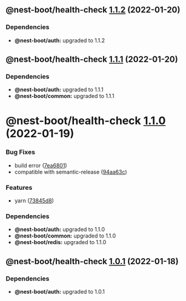 ## @nest-boot/health-check [1.1.2](https://github.com/d4rkcr0w/nest-boot/compare/@nest-boot/health-check@1.1.1...@nest-boot/health-check@1.1.2) (2022-01-20)





### Dependencies

* **@nest-boot/auth:** upgraded to 1.1.2

## @nest-boot/health-check [1.1.1](https://github.com/d4rkcr0w/nest-boot/compare/@nest-boot/health-check@1.1.0...@nest-boot/health-check@1.1.1) (2022-01-20)





### Dependencies

* **@nest-boot/auth:** upgraded to 1.1.1
* **@nest-boot/common:** upgraded to 1.1.1

# @nest-boot/health-check [1.1.0](https://github.com/d4rkcr0w/nest-boot/compare/@nest-boot/health-check@1.0.1...@nest-boot/health-check@1.1.0) (2022-01-19)


### Bug Fixes

* build error ([7ea6801](https://github.com/d4rkcr0w/nest-boot/commit/7ea6801200bf4869d17461769335d8887388657c))
* compatible with semantic-release ([94aa63c](https://github.com/d4rkcr0w/nest-boot/commit/94aa63cd1f8f7c850a71180ac6cdc300234a78d1))


### Features

* yarn ([73845d8](https://github.com/d4rkcr0w/nest-boot/commit/73845d8f3b2038c1814faa86b6170bc9a05502aa))





### Dependencies

* **@nest-boot/auth:** upgraded to 1.1.0
* **@nest-boot/common:** upgraded to 1.1.0
* **@nest-boot/redis:** upgraded to 1.1.0

## @nest-boot/health-check [1.0.1](https://github.com/d4rkcr0w/nest-boot/compare/@nest-boot/health-check@1.0.0...@nest-boot/health-check@1.0.1) (2022-01-18)





### Dependencies

* **@nest-boot/auth:** upgraded to 1.0.1
